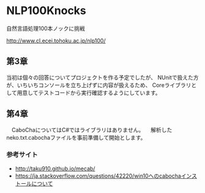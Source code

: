 # NLP100Knocks
自然言語処理100本ノックに挑戦

http://www.cl.ecei.tohoku.ac.jp/nlp100/


## 第3章
当初は個々の回答についてプロジェクトを作る予定でしたが、
NUnitで扱えた方が、いちいちコンソールを立ち上げずに内容が扱えるため、
Coreライブラリとして用意してテストコードから実行確認するようにしています。


## 第4章
　CaboChaについてはC#ではライブラリはありません。
　解析したneko.txt.cabochaファイルを事前準備して開始とします。

### 参考サイト
- http://taku910.github.io/mecab/
- https://ja.stackoverflow.com/questions/42220/win10へのcabochaインストールについて